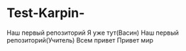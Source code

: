 # Test-Karpin-
Наш первый репозиторий
Я уже тут(Васин)
Наш первый репозиторий(Учитель)
Всем привет
Привет мир
